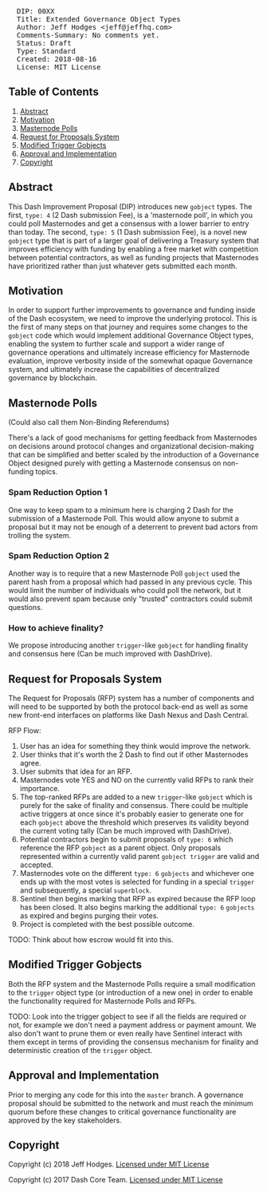 <pre>
  DIP: 00XX
  Title: Extended Governance Object Types
  Author: Jeff Hodges &lt;jeff@jeffhq.com&gt;
  Comments-Summary: No comments yet.
  Status: Draft
  Type: Standard
  Created: 2018-08-16
  License: MIT License
</pre>

## Table of Contents

1.  [Abstract](#abstract)
2.  [Motivation](#motivation)
3.  [Masternode Polls](#masternode-polls)
4.  [Request for Proposals System](#request-for-proposals-system)
5.  [Modified Trigger Gobjects](#modified-trigger-gobjects)
5.  [Approval and Implementation](#approval-and-implementation)
6.  [Copyright](#copyright)

## Abstract

This Dash Improvement Proposal (DIP) introduces new `gobject` types. The first, `type: 4` (2 Dash submission Fee), is a 'masternode poll', in which you could poll Masternodes and get a consensus with a lower barrier to entry than today. The second, `type: 5` (1 Dash submission Fee), is a novel new `gobject` type that is part of a larger goal of delivering a Treasury system that improves efficiency with funding by enabling a free market with competition between potential contractors, as well as funding projects that Masternodes have prioritized rather than just whatever gets submitted each month.

## Motivation

In order to support further improvements to governance and funding inside of the Dash ecosystem, we need to improve the underlying protocol. This is the first of many steps on that journey and requires some changes to the `gobject` code which would implement additional Governance Object types, enabling the system to further scale and support a wider range of governance operations and ultimately increase efficiency for Masternode evaluation, improve verbosity inside of the somewhat opaque Governance system, and ultimately increase the capabilities of decentralized governance by blockchain.


## Masternode Polls

(Could also call them Non-Binding Referendums)

There's a lack of good mechanisms for getting feedback from Masternodes on decisions around protocol changes and organizational decision-making that can be simplified and better scaled by the introduction of a Governance Object designed purely with getting a Masternode consensus on non-funding topics.

### Spam Reduction Option 1

One way to keep spam to a minimum here is charging 2 Dash for the submission of a Masternode Poll. This would allow anyone to submit a proposal but it may not be enough of a deterrent to prevent bad actors from trolling the system.

### Spam Reduction Option 2

Another way is to require that a new Masternode Poll `gobject` used the parent hash from a proposal which had passed in any previous cycle. This would limit the number of individuals who could poll the network, but it would also prevent spam because only "trusted" contractors could submit questions.

### How to achieve finality?

We propose introducing another `trigger`-like `gobject` for handling finality and consensus here (Can be much improved with DashDrive).


## Request for Proposals System

The Request for Proposals (RFP) system has a number of components and will need to be supported by both the protocol back-end as well as some new front-end interfaces on platforms like Dash Nexus and Dash Central.

RFP Flow:

1. User has an idea for something they think would improve the network.
2. User thinks that it's worth the 2 Dash to find out if other Masternodes agree.
3. User submits that idea for an RFP.
4. Masternodes vote YES and NO on the currently valid RFPs to rank their importance.
5. The top-ranked RFPs are added to a new `trigger`-like `gobject` which is purely for the sake of finality and consensus. There could be multiple active triggers at once since it's probably easier to generate one for each `gobject` above the threshold which preserves its validity beyond the current voting tally (Can be much improved with DashDrive).
6. Potential contractors begin to submit proposals of `type: 6` which reference the RFP `gobject` as a parent object. Only proposals represented within a currently valid parent `gobject trigger` are valid and accepted.
7. Masternodes vote on the different `type: 6` `gobjects` and whichever one ends up with the most votes is selected for funding in a special `trigger` and subsequently, a special `superblock`.
8. Sentinel then begins marking that RFP as expired because the RFP loop has been closed. It also begins marking the additional `type: 6` `gobjects` as expired and begins purging their votes.
9. Project is completed with the best possible outcome.


TODO:
Think about how escrow would fit into this.


## Modified Trigger Gobjects

Both the RFP system and the Masternode Polls require a small modification to the `trigger` object type (or introduction of a new one) in order to enable the functionality required for Masternode Polls and RFPs.


TODO:
Look into the trigger gobject to see if all the fields are required or not, for example we don't need a payment address or payment amount. We also don't want to prune them or even really have Sentinel interact with them except in terms of providing the consensus mechanism for finality and deterministic creation of the `trigger` object.


## Approval and Implementation

Prior to merging any code for this into the `master` branch. A governance proposal should be submitted to the network and must reach the minimum quorum before these changes to critical governance functionality are approved by the key stakeholders.


## Copyright

Copyright (c) 2018 Jeff Hodges. [Licensed under MIT License](https://opensource.org/licenses/MIT)

Copyright (c) 2017 Dash Core Team.  [Licensed under MIT License](https://opensource.org/licenses/MIT)
